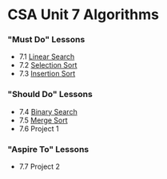 # CSA Unit 7 Algorithms

### "Must Do" Lessons
- 7.1 [Linear Search](linear-search.md)
- 7.2 [Selection Sort](selection-sort.md)
- 7.3 [Insertion Sort](insertion-sort.md)

### "Should Do" Lessons
- 7.4 [Binary Search](binary-search.md)
- 7.5 [Merge Sort](merge-sort.md)
- 7.6 Project 1

### "Aspire To" Lessons
- 7.7 Project 2

